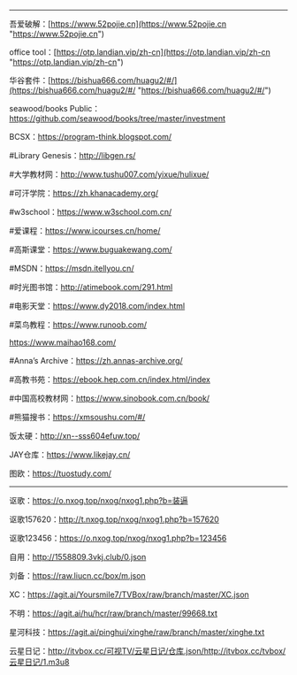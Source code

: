 ------------

吾爱破解：[https://www.52pojie.cn](https://www.52pojie.cn "https://www.52pojie.cn")



office tool：[https://otp.landian.vip/zh-cn](https://otp.landian.vip/zh-cn "https://otp.landian.vip/zh-cn")

华谷套件：[https://bishua666.com/huagu2/#/](https://bishua666.com/huagu2/#/ "https://bishua666.com/huagu2/#/")

seawood/books Public：https://github.com/seawood/books/tree/master/investment

BCSX：https://program-think.blogspot.com/

#Library Genesis：http://libgen.rs/   

#大学教材网：http://www.tushu007.com/yixue/hulixue/ 

#可汗学院：https://zh.khanacademy.org/  

#w3school：https://www.w3school.com.cn/ 

#爱课程：https://www.icourses.cn/home/ 

#高斯课堂：https://www.buguakewang.com/   

#MSDN：https://msdn.itellyou.cn/  

#时光图书馆：http://atimebook.com/291.html    

#电影天堂：https://www.dy2018.com/index.html

#菜鸟教程：https://www.runoob.com/

https://www.maihao168.com/

#Anna’s Archive：https://zh.annas-archive.org/

#高教书苑：https://ebook.hep.com.cn/index.html/index

#中国高校教材网：https://www.sinobook.com.cn/book/

#熊猫搜书：https://xmsoushu.com/#/

饭太硬：http://xn--sss604efuw.top/

JAY仓库：https://www.likejay.cn/

图欧：https://tuostudy.com/

--------------------
讴歌：https://o.nxog.top/nxog/nxog1.php?b=装逼

讴歌157620：http://t.nxog.top/nxog/nxog1.php?b=157620

讴歌123456：https://o.nxog.top/nxog/nxog1.php?b=123456

自用：http://1558809.3vkj.club/0.json

刘备：https://raw.liucn.cc/box/m.json

XC：https://agit.ai/Yoursmile7/TVBox/raw/branch/master/XC.json

不明：https://agit.ai/hu/hcr/raw/branch/master/99668.txt

星河科技：https://agit.ai/pinghui/xinghe/raw/branch/master/xinghe.txt

云星日记：http://itvbox.cc/可视TV/云星日记/仓库.json/http://itvbox.cc/tvbox/云星日记/1.m3u8

